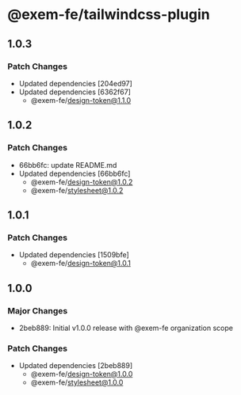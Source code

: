 # @exem-fe/tailwindcss-plugin

## 1.0.3

### Patch Changes

- Updated dependencies [204ed97]
- Updated dependencies [6362f67]
  - @exem-fe/design-token@1.1.0

## 1.0.2

### Patch Changes

- 66bb6fc: update README.md
- Updated dependencies [66bb6fc]
  - @exem-fe/design-token@1.0.2
  - @exem-fe/stylesheet@1.0.2

## 1.0.1

### Patch Changes

- Updated dependencies [1509bfe]
  - @exem-fe/design-token@1.0.1

## 1.0.0

### Major Changes

- 2beb889: Initial v1.0.0 release with @exem-fe organization scope

### Patch Changes

- Updated dependencies [2beb889]
  - @exem-fe/design-token@1.0.0
  - @exem-fe/stylesheet@1.0.0
